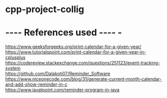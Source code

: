 # cpp-project-collig
<h1>---- References used ---- -</h1>

https://www.geeksforgeeks.org/print-calendar-for-a-given-year/ <br />
https://www.tutorialspoint.com/print-calendar-for-a-given-year-in-cplusplus <br />
https://codereview.stackexchange.com/questions/251123/event-tracking-system <br />
https://github.com/Dalakoti07/Reminder_Software <br />
https://www.niceonecode.com/blog/31/generate-current-month-calendar-and-add-show-reminder-in-c <br />
https://www.javatpoint.com/reminder-program-in-java
